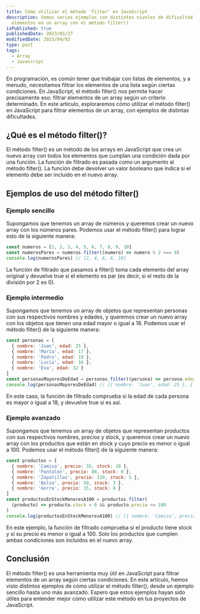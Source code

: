 ```yaml
---
title: Cómo utilizar el método 'filter' en JavaScript
description: Vemos varios ejemplos con distintos niveles de dificultad a la hora de filtrar
  elementos en un array con el método filter()
isPublished: true
publishedDate: 2023/03/27
modifiedDate: 2023/04/02
type: post
tags:
  - Array
  - Javascript
---
```


En programación, es común tener que trabajar con listas de elementos, y a menudo, necesitamos filtrar los elementos de una lista según ciertas condiciones. En JavaScript, el método filter() nos permite hacer precisamente eso: filtrar elementos de un array según un criterio determinado. En este artículo, exploraremos cómo utilizar el método filter() en JavaScript para filtrar elementos de un array, con ejemplos de distintas dificultades.

## ¿Qué es el método filter()?

El método filter() es un método de los arrays en JavaScript que crea un nuevo array con todos los elementos que cumplan una condición dada por una función. La función de filtrado es pasada como un argumento al método filter(). La función debe devolver un valor booleano que indica si el elemento debe ser incluido en el nuevo array.

## Ejemplos de uso del método filter()

### Ejemplo sencillo

Supongamos que tenemos un array de números y queremos crear un nuevo array con los números pares. Podemos usar el método filter() para lograr esto de la siguiente manera:

```javascript
const numeros = [1, 2, 3, 4, 5, 6, 7, 8, 9, 10]
const numerosPares = numeros.filter((numero) => numero % 2 === 0)
console.log(numerosPares) // [2, 4, 6, 8, 10]
```

La función de filtrado que pasamos a filter() toma cada elemento del array original y devuelve true si el elemento es par (es decir, si el resto de la división por 2 es 0).

### Ejemplo intermedio

Supongamos que tenemos un array de objetos que representan personas con sus respectivos nombres y edades, y queremos crear un nuevo array con los objetos que tienen una edad mayor o igual a 18. Podemos usar el método filter() de la siguiente manera:

```javascript
const personas = [
  { nombre: 'Juan', edad: 25 },
  { nombre: 'María', edad: 17 },
  { nombre: 'Pedro', edad: 19 },
  { nombre: 'Lucía', edad: 16 },
  { nombre: 'Eva', edad: 32 }
]
const personasMayoresDeEdad = personas.filter((persona) => persona.edad >= 18)
console.log(personasMayoresDeEdad) // [{ nombre: 'Juan', edad: 25 }, { nombre: 'Pedro', edad: 19 }, { nombre: 'Eva', edad: 32 }]
```

En este caso, la función de filtrado comprueba si la edad de cada persona es mayor o igual a 18, y devuelve true si es así.

### Ejemplo avanzado

Supongamos que tenemos un array de objetos que representan productos con sus respectivos nombres, precios y stock, y queremos crear un nuevo array con los productos que están en stock y cuyo precio es menor o igual a 100. Podemos usar el método filter() de la siguiente manera:

```javascript
const productos = [
  { nombre: 'Camisa', precio: 35, stock: 10 },
  { nombre: 'Pantalón', precio: 80, stock: 0 },
  { nombre: 'Zapatillas', precio: 120, stock: 5 },
  { nombre: 'Bolso', precio: 50, stock: 3 },
  { nombre: 'Gorra', precio: 15, stock: 8 }
]
const productosEnStockMenoresA100 = productos.filter(
  (producto) => producto.stock > 0 && producto.precio <= 100
)
console.log(productosEnStockMenoresA100) // [{ nombre: 'Camisa', precio: 35, stock: 10 }, { nombre: 'Bolso', precio: 50, stock: 3 }, { nombre: 'Gorra', precio: 15, stock: 8 }]
```

En este ejemplo, la función de filtrado comprueba si el producto tiene stock y si su precio es menor o igual a 100. Solo los productos que cumplen ambas condiciones son incluidos en el nuevo array.

## Conclusión

El método filter() es una herramienta muy útil en JavaScript para filtrar elementos de un array según ciertas condiciones. En este artículo, hemos visto distintos ejemplos de cómo utilizar el método filter(), desde un ejemplo sencillo hasta uno más avanzado. Espero que estos ejemplos hayan sido útiles para entender mejor cómo utilizar este método en tus proyectos de JavaScript.
